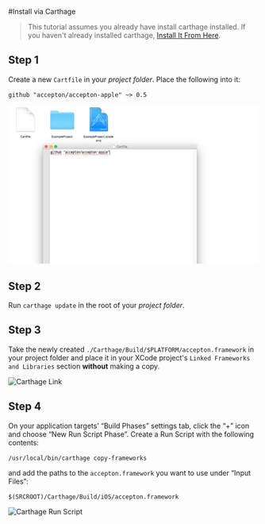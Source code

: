 #Install via Carthage
> This tutorial assumes you already have install carthage installed.  If you haven't already installed carthage, [Install It From Here](https://github.com/Carthage/Carthage#installing-carthage).

## Step 1
Create a new `Cartfile` in your *project folder*. Place the following into it:

```
github "accepton/accepton-apple" ~> 0.5
```

![Cartfile](../images/cartfile.png)

## Step 2
Run `carthage update` in the root of your *project folder*.

## Step 3
Take the newly created `./Carthage/Build/$PLATFORM/accepton.framework` in your project folder and place it in your XCode project's `Linked Frameworks and Libraries` section **without** making a copy.

![Carthage Link](../images/carthange_link.gif)

## Step 4
On your application targets’ “Build Phases” settings tab, click the “+” icon and choose “New Run Script Phase”. Create a Run Script with the following contents:

```
/usr/local/bin/carthage copy-frameworks
```

and add the paths to the `accepton.framework` you want to use under “Input Files”:

```
$(SRCROOT)/Carthage/Build/iOS/accepton.framework
```

![Carthage Run Script](../images/carthange_run_script.gif)
